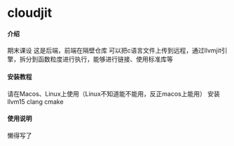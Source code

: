 # cloudjit

#### 介绍
期末课设
这是后端，前端在隔壁仓库
可以把c语言文件上传到远程，通过llvmjit引擎，拆分到函数粒度进行执行，能够进行链接、使用标准库等


#### 安装教程
请在Macos、Linux上使用（Linux不知道能不能用，反正macos上能用）
安装llvm15 clang cmake

#### 使用说明

懒得写了

